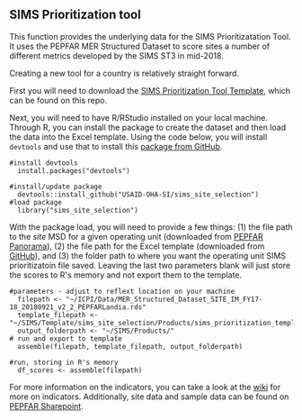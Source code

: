 ## SIMS Prioritization tool

This function provides the underlying data for the SIMS Prioritizatation Tool. It uses the PEPFAR MER Structured Dataset to score sites a number of different metrics developed by the SIMS ST3 in mid-2018.

Creating a new tool for a country is relatively straight forward. 

First you will need to download the [SIMS Prioritization Tool Template](https://github.com/USAID-OHA-SI/sims_site_selection/raw/master/Template/sims_prioritization_template.xlsx), which can be found on this repo.

Next, you will need to have R/RStudio installed on your local machine. Through R, you can install the package to create the dataset and then load the data into the Excel template. Using the code below, you will install `devtools` and use that to install this [package from GitHub](https://github.com/USAID-OHA-SI/sims_site_selection).

``` {r}
#install devtools
  install.packages("devtools")
  
#install/update package
  devtools::install_github("USAID-OHA-SI/sims_site_selection")
#load package
  library("sims_site_selection")
```

With the package load, you will need to provide a few things: (1) the file path to the *site* MSD for a given operating unit (downloaded from [PEPFAR Panorama](www.pepfar-panorama.org/)), (2) the file path for the Excel template (downloaded from [GitHub](https://github.com/USAID-OHA-SI/sims_site_selection/raw/master/Template/sims_prioritization_template.xlsx)), and (3) the folder path to where you want the operating unit SIMS prioritizatoin file saved. Leaving the last two parameters blank will just store the scores to R's memory and not export them to the template.

```{r}
#parameters - adjust to reflext location on your machine
  filepath <- "~/ICPI/Data/MER_Structured_Dataset_SITE_IM_FY17-18_20180921_v2_2_PEPFARLandia.rds"
  template_filepath <- "~/SIMS/Template/sims_site_selection/Products/sims_prioritization_template.xlsx"
  output_folderpath <- "~/SIMS/Products/"
# run and export to template
  assemble(filepath, template_filepath, output_folderpath)
  
#run, storing in R's memory
  df_scores <- assemble(filepath)
```

For more information on the indicators, you can take a look at the [wiki](https://github.com/USAID-OHA-SI/sims_site_selection/wiki) for more on indicators. Additionally, site data and sample data can be found on [PEPFAR Sharepoint](https://www.pepfar.net/Project-Pages/collab-39/Shared%20Documents/Forms/AllItems.aspx?RootFolder=%2FProject-Pages%2Fcollab-39%2FShared%20Documents%2FSIMS%20ST3%20October%202018%2FSite%20Selection%20Tool&FolderCTID=0x012000239C68CD65B2DD4F9FA0D4A3A95250C8&View=%7BE0D53BE1-C8A2-458C-A953-ED31C1F42C50%7D).
